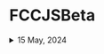 # FCCJSBeta
<details>
  <summary>15 May, 2024</summary>
 ### Pyramid Generator
 **Thoughts** - For of loop was used, and .repeat() method was used
  
</details>

